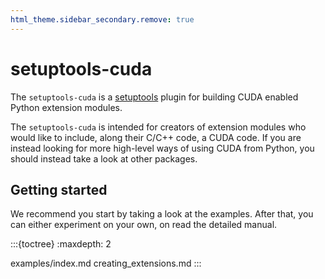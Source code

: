 ```yaml
---
html_theme.sidebar_secondary.remove: true
---
```

# setuptools-cuda

The `setuptools-cuda` is a [setuptools](https://setuptools.pypa.io/en/latest/) 
plugin for building CUDA enabled Python extension modules.


The `setuptools-cuda` is intended for creators of extension modules 
who would like to include, along their C/C++ code, a CUDA code. If you are 
instead looking for more high-level ways of using CUDA from Python, you 
should instead take a look at other packages.

## Getting started

We recommend you start by taking a look at the examples. After 
that, you can either experiment on your own, on read the detailed manual.

:::{toctree}
:maxdepth: 2

examples/index.md
creating_extensions.md
:::
